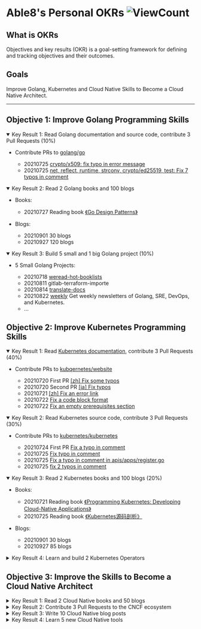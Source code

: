 # Able8's Personal OKRs  ![ViewCount](https://views.whatilearened.today/views/github/able8/okr.svg)


## What is OKRs

Objectives and key results (OKR) is a goal-setting framework for defining and tracking objectives and their outcomes. 

## Goals

Improve Golang, Kubernetes and Cloud Native Skills to Become a Cloud Native Architect.

---

## Objective 1: Improve Golang Programming Skills

<details open>
<summary> Key Result 1: Read Golang documentation and source code, contribute 3 Pull Requests (10%)</summary>

- Contribute PRs to [ golang/go ](https://github.com/golang/go)

	- 20210725 [crypto/x509: fix typo in error message](https://github.com/golang/go/pull/47383)
	- 20210725 [net, reflect, runtime, strconv, crypto/ed25519, test: Fix 7 typos in comment](https://github.com/golang/go/pull/47384)


</details>
<details open>
<summary> Key Result 2: Read 2 Golang books and 100 blogs </summary>

- Books:

	- 20210727 Reading book [《Go Design Patterns》](https://www.oreilly.com/library/view/go-design-patterns/9781786466204/)

- Blogs:

	- 20210901 30 blogs
	- 20210927 120 blogs

</details>
<details open>
<summary> Key Result 3: Build 5 small and 1 big Golang project (10%) </summary>

- 5 Small Golang Projects:

    -  20210718 [weread-hot-booklists](https://github.com/able8/weread-hot-booklists/)
    -  20210811 gitlab-terraform-importe
    -  20210814 [translate-docs](https://github.com/able8/translate-docs/) 
    -  20210822 [weekly](https://github.com/able8/weekly) Get weekly newsletters of Golang, SRE, DevOps, and Kubernetes.
    - ...

</details>

## Objective 2: Improve Kubernetes Programming Skills

<details open>
<summary> Key Result 1: Read <a href="/okr/k8s/k8s-doc-index.md">Kubernetes documentation</a>, contribute 3 Pull Requests (40%)</summary>

- Contribute PRs to [kubqernetes/website](https://github.com/kubernetes/website/pull/29031)

    - 20210720 First PR [[zh] Fix some typos](https://github.com/kubernetes/website/pull/29031)
    - 20210720 Second PR [[ja] Fix typos](https://github.com/kubernetes/website/pull/29032)
    - 20210721 [[zh] Fix an error link](https://github.com/kubernetes/website/pull/29061)
    - 20210722 [Fix a code block format](https://github.com/kubernetes/website/pull/29073)
    - 20210722 [Fix an empty prerequisites section](https://github.com/kubernetes/website/pull/29080)


</details>
<details open>
<summary> Key Result 2: Read Kubernetes source code, contribute 3 Pull Requests (30%)</summary>
</details>

- Contribute PRs to [kubernetes/kubernetes](https://github.com/kubernetes/kubernetes)

    - 20210724 First PR [Fix a typo in comment](https://github.com/kubernetes/kubernetes/pull/103872)
    - 20210725 [Fix typo in comment](https://github.com/kubernetes/kubernetes/pull/103892)
	- 20210725 [Fix a typo in comment in apis/apps/register.go](https://github.com/kubernetes/kubernetes/pull/103897)
	- 20210725 [fix 2 typos in comment](https://github.com/kubernetes/kubernetes/pull/103901)


<details open>
<summary> Key Result 3: Read 2 Kubernetes books and 100 blogs (20%)</summary>

- Books:

	- 20210721 Reading book [《Programming Kubernetes: Developing Cloud-Native Applications》](https://www.oreilly.com/library/view/programming-kubernetes/9781492047094/)
	- 20210725 Reading book [《Kubernetes源码剖析》](https://weread.qq.com/web/reader/f1e3207071eeeefaf1e138akc81322c012c81e728d9d180)
- Blogs:

	- 20210901 30 blogs
	- 20210927 85 blogs

</details>
<details>
<summary> Key Result 4: Learn and build 2 Kubernetes Operators </summary>
</details>

## Objective 3: Improve the Skills to Become a Cloud Native Architect

<details>
<summary> Key Result 1: Read 2 Cloud Native books and 50 blogs </summary>
	
- Blogs:

	- 20210927 50 blogs
	
</details>
<details>
<summary> Key Result 2: Contribute 3 Pull Requests to the CNCF ecosystem </summary>
</details>
<details>
<summary> Key Result 3: Write 10 Cloud Native blog posts </summary>
</details>
<details>
<summary> Key Result 4: Learn 5 new Cloud Native tools </summary>
</details>
